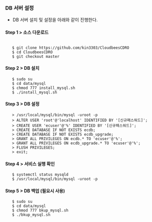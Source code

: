 
### DB 서버 설정

- DB 서버 설치 및 설정을 아래와 같이 진행한다.

#### Step 1 > 소스 다운로드

```console

   $ git clone https://github.com/kin3303/CloudbeesCDRO
   $ cd CloudbeesCDRO
   $ git checkout master
```


#### Step 2 > DB 설치

```console
   $ sudo su
   $ cd data/mysql
   $ chmod 777 install_mysql.sh
   $ ./install_mysql.sh
```

#### Step 3 > DB 설정

```console
   > /usr/local/mysql/bin/mysql -uroot -p 
   > ALTER USER 'root'@'localhost' IDENTIFIED BY '[신규패스워드]';
   > CREATE USER 'ecuser'@'%' IDENTIFIED BY '[신규패스워드]';
   > CREATE DATABASE IF NOT EXISTS ecdb;
   > CREATE DATABASE IF NOT EXISTS ecdb_upgrade;
   > GRANT ALL PRIVILEGES ON ecdb.* TO 'ecuser'@'%';
   > GRANT ALL PRIVILEGES ON ecdb_upgrade.* TO 'ecuser'@'%';
   > FLUSH PRIVILEGES;
   > exit;
```

#### Step 4 > 서비스 실행 확인

```console
   $ systemctl status mysqld
   $ /usr/local/mysql/bin/mysql -uroot -p
```

#### Step 5 > DB 백업 (필요시 사용)

```console
   $ sudo su
   $ cd data/mysql
   $ chmod 777 bkup_mysql.sh
   $ ./bkup_mysql.sh
```

